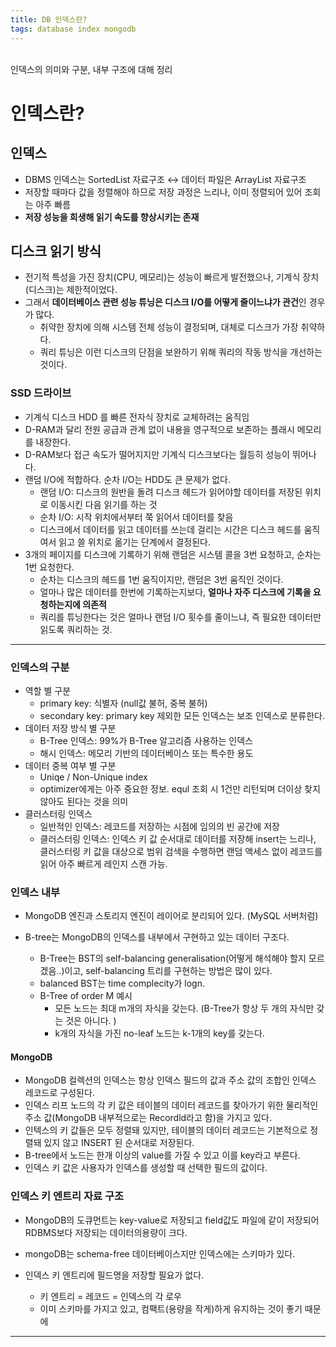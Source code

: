 ```yaml
---
title: DB 인덱스란?
tags: database index mongodb
---
```


<br/>
인덱스의 의미와 구분, 내부 구조에 대해 정리<br/>
<!--more-->

# 인덱스란?

## 인덱스

- DBMS 인덱스는 SortedList 자료구조 ↔ 데이터 파일은 ArrayList 자료구조
- 저장할 때마다 값을 정렬해야 하므로 저장 과정은 느리나, 이미 정렬되어 있어 조회는 아주 빠름
- **저장 성능을 희생해 읽기 속도를 향상시키는 존재**

## 디스크 읽기 방식

- 전기적 특성을 가진 장치(CPU, 메모리)는 성능이 빠르게 발전했으나, 기계식 장치(디스크)는 제한적이었다.
- 그래서 **데이터베이스 관련 성능 튜닝은 디스크 I/O를 어떻게 줄이느냐가 관건**인 경우가 많다.
  - 취약한 장치에 의해 시스템 전체 성능이 결정되며, 대체로 디스크가 가장 취약하다.
  - 쿼리 튜닝은 이런 디스크의 단점을 보완하기 위해 쿼리의 작동 방식을 개선하는 것이다.

### SSD 드라이브
  - 기계식 디스크 HDD 를 빠른 전자식 장치로 교체하려는 움직임
  - D-RAM과 달리 전원 공급과 관계 없이 내용을 영구적으로 보존하는 플래시 메모리를 내장한다.
  - D-RAM보다 접근 속도가 떨어지지만 기계식 디스크보다는 월등히 성능이 뛰어나다.
  - 랜덤 I/O에 적합하다. 순차 I/O는 HDD도 큰 문제가 없다.
    - 랜덤 I/O: 디스크의 원반을 돌려 디스크 헤드가 읽어야할 데이터를 저장된 위치로 이동시킨 다음 읽기를 하는 것
    - 순차 I/O: 시작 위치에서부터 쭉 읽어서 데이터를 찾음
    - 디스크에서 데이터를 읽고 데이터를 쓰는데 걸리는 시간은 디스크 헤드를 움직여서 읽고 쓸 위치로 옮기는 단계에서 결정된다.
  - 3개의 페이지를 디스크에 기록하기 위해 랜덤은 시스템 콜을 3번 요청하고, 순차는 1번 요청한다.
    - 순차는 디스크의 헤드를 1번 움직이지만, 랜덤은 3번 움직인 것이다.
    - 얼마나 많은 데이터를 한번에 기록하는지보다, **얼마나 자주 디스크에 기록을 요청하는지에 의존적**
    - 쿼리를 튜닝한다는 것은 얼마나 랜덤 I/O 횟수를 줄이느냐, 즉 필요한 데이터만 읽도록 쿼리하는 것.

---

### 인덱스의 구분

- 역할 별 구분
  - primary key: 식별자 (null값 불허, 중복 불허)
  - secondary key: primary key 제외한 모든 인덱스는 보조 인덱스로 분류한다.
- 데이터 저장 방식 별 구분
  - B-Tree 인덱스: 99%가 B-Tree 알고리즘 사용하는 인덱스
  - 해시 인덱스: 메모리 기반의 데이터베이스 또는 특수한 용도
- 데이터 중복 여부 별 구분
  - Uniqe / Non-Unique index
  - optimizer에게는 아주 중요한 정보. equl 조회 시 1건만 리턴되며 더이상 찾지 않아도 된다는 것을 의미
- 클러스터링 인덱스
  - 일반적인 인덱스: 레코드를 저장하는 시점에 임의의 빈 공간에 저장
  - 클러스터링 인덱스: 인덱스 키 값 순서대로 데이터를 저장해 insert는 느리나, 클러스터링 키 값을 대상으로 범위 검색을 수행하면 랜덤 액세스 없이 레코드를 읽어 아주 빠르게 레인지 스캔 가능.

### 인덱스 내부

- MongoDB 엔진과 스토리지 엔진이 레이어로 분리되어 있다. (MySQL 서버처럼)

- B-tree는 MongoDB의 인덱스를 내부에서 구현하고 있는 데이터 구조다.
    - B-Tree는 BST의 self-balancing generalisation(어떻게 해석해야 할지 모르겠음..)이고, self-balancing 트리를 구현하는 방법은 많이 있다.
    -  balanced BST는 time complecity가 logn.
    - B-Tree of order M 예시
      - 모든 노드는 최대 m개의 자식을 갖는다. (B-Tree가 항상 두 개의 자식만 갖는 것은 아니다. )
      - k개의 자식을 가진 no-leaf 노드는 k-1개의 key를 갖는다.

#### MongoDB

  - MongoDB 컬렉션의 인덱스는 항상 인덱스 필드의 값과 주소 값의 조합인 인덱스 레코드로 구성된다.
  - 인덱스 리프 노드의 각 키 값은 테이블의 데이터 레코드를 찾아가기 위한 물리적인 주소 값(MongoDB 내부적으로는 Recordld라고 함)을 가지고 있다.
  - 인텍스의 키 값들은 모두 정렬돼 있지만, 테이블의 데이터 레코드는 기본적으로 정렬돼 있지 않고 INSERT 된 순서대로 저장된다.
  - B-tree에서 노드는 한개 이상의 value를 가질 수 있고 이를 key라고 부른다.
  - 인덱스 키 값은 사용자가 인덱스를 생성할 때 선택한 필드의 값이다.

### 인덱스 키 엔트리 자료 구조

- MongoDB의 도큐먼트는 key-value로 저장되고 field값도 파일에 같이 저장되어 RDBMS보다 저장되는 데이터의용량이 크다.
- mongoDB는 schema-free 데이터베이스지만 인덱스에는 스키마가 있다.
- 인덱스 키 엔트리에 필드명을 저장할 필요가 없다.

  - 키 엔트리 = 레코드 = 인덱스의 각 로우
  - 이미 스키마를 가지고 있고, 컴팩트(용량을 작게)하게 유지하는 것이 좋기 때문에

---
